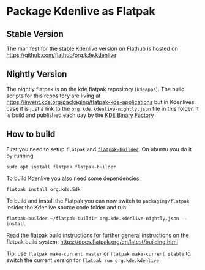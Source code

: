 # Package Kdenlive as Flatpak

## Stable Version
The manifest for the stable Kdenlive version on Flathub is hosted on https://github.com/flathub/org.kde.kdenlive

## Nightly Version
The nightly flatpak is on the kde flatpak repository (`kdeapps`). The build scripts for this repository are living at https://invent.kde.org/packaging/flatpak-kde-applications but in Kdenlives case it is just a link to the `org.kde.kdenlive-nightly.json` file in this folder. It is build and published each day by the [KDE Binary Factory](https://binary-factory.kde.org/job/Kdenlive_x86_64_flatpak/)

## How to build

First you need to setup `flatpak` and [`flatpak-builder`](https://docs.flatpak.org/en/latest/flatpak-builder.html). On ubuntu you do it by running
```
sudo apt install flatpak flatpak-builder
```

To build Kdenlive you also need some dependencies:
```
flatpak install org.kde.Sdk
```

To build and install the Flatpak you can now switch to `packaging/flatpak` insider the Kdenlive source code folder and run:

```
flatpak-builder ~/flatpak-buildir org.kde.kdenlive-nightly.json --install
```

Read the flatpak build instructions for further general instructions on the flatpak build system: https://docs.flatpak.org/en/latest/building.html

Tip: use `flatpak make-current master` or `flatpak make-current stable` to switch the current version for `flatpak run org.kde.kdenlive`
